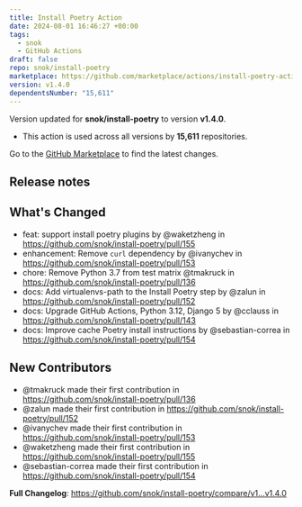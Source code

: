 ```yaml
---
title: Install Poetry Action
date: 2024-08-01 16:46:27 +00:00
tags:
  - snok
  - GitHub Actions
draft: false
repo: snok/install-poetry
marketplace: https://github.com/marketplace/actions/install-poetry-action
version: v1.4.0
dependentsNumber: "15,611"
---
```



Version updated for **snok/install-poetry** to version **v1.4.0**.
- This action is used across all versions by **15,611** repositories.

Go to the [GitHub Marketplace](https://github.com/marketplace/actions/install-poetry-action) to find the latest changes.

## Release notes

## What's Changed

* feat: support install poetry plugins by @waketzheng in https://github.com/snok/install-poetry/pull/155
* enhancement: Remove `curl` dependency by @ivanychev in https://github.com/snok/install-poetry/pull/153
* chore: Remove Python 3.7 from test matrix @tmakruck in https://github.com/snok/install-poetry/pull/136
* docs: Add virtualenvs-path to the Install Poetry step by @zalun in https://github.com/snok/install-poetry/pull/152
* docs: Upgrade GitHub Actions, Python 3.12, Django 5 by @cclauss in https://github.com/snok/install-poetry/pull/143
* docs: Improve cache Poetry install instructions by @sebastian-correa in https://github.com/snok/install-poetry/pull/154

## New Contributors
* @tmakruck made their first contribution in https://github.com/snok/install-poetry/pull/136
* @zalun made their first contribution in https://github.com/snok/install-poetry/pull/152
* @ivanychev made their first contribution in https://github.com/snok/install-poetry/pull/153
* @waketzheng made their first contribution in https://github.com/snok/install-poetry/pull/155
* @sebastian-correa made their first contribution in https://github.com/snok/install-poetry/pull/154

**Full Changelog**: https://github.com/snok/install-poetry/compare/v1...v1.4.0
